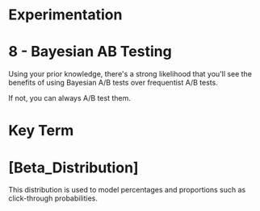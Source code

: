 # Experimentation

# 8 - Bayesian AB Testing

Using your prior knowledge, there's a strong likelihood that you'll see the 
benefits of using Bayesian A/B tests over frequentist A/B tests. 

If not, you can always A/B test them.

# Key Term

# [Beta_Distribution]

  This distribution is used to model percentages and proportions such as
  click-through probabilities.
